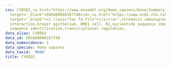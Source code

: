 ```yaml
---
csv: CYB5D2,<a href="https://www.ensembl.org/Homo_sapiens/Gene/Summary?db=core;g=ENSG00000167740"
  target="_blank">ENSG00000167740</a>,<a href="https://www.ncbi.nlm.nih.gov/pubmed/22863008"
  target="_blank"><i class="fas fa-file"></i></a>",chromatin immunoprecipitation assay,direct
  interaction,breast epithelium, HME1 cell, R2,nucleotide sequence identification,nucleotide
  sequence identification,transcriptional regulation,
data_alias: CYB5D2
data_id: ENSG00000167740
data_numevidence: 1
data_species: Homo sapiens
data_taxid: '9606'
title: CYB5D2
---
```

